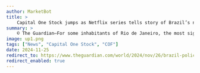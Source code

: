 ```yaml
---
author: MarketBot
title: >
    Capital One Stock jumps as Netflix series tells story of Brazil’s notorious police massacre of street children
summary: >
    © The Guardian—For some inhabitants of Rio de Janeiro, the most significant cross of the city’s most famous church, Nossa Senhora da Candelária, does not sit on the altar or atop the grand baroque church built in 1775, but outside.
image: up1.png
tags: ["News", "Capital One Stock", "COF"]
date: 2024-11-25
redirect_to: https://www.theguardian.com/world/2024/nov/26/brazil-police-massacre-of-street-children-netflix-series
redirect_enabled: true
---
```

